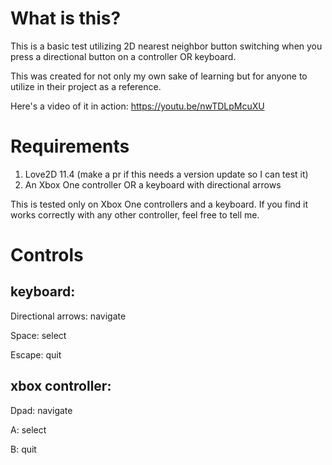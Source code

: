 # What is this?

This is a basic test utilizing 2D nearest neighbor button switching when you press a directional button on a controller OR keyboard.

This was created for not only my own sake of learning but for anyone to utilize in their project as a reference.

Here's a video of it in action: https://youtu.be/nwTDLpMcuXU

# Requirements

1. Love2D 11.4 (make a pr if this needs a version update so I can test it)
2. An Xbox One controller OR a keyboard with directional arrows

This is tested only on Xbox One controllers and a keyboard. If you find it works correctly with any other controller, feel free to tell me.

# Controls

## keyboard:
Directional arrows: navigate

Space: select

Escape: quit

## xbox controller:
Dpad: navigate

A: select

B: quit